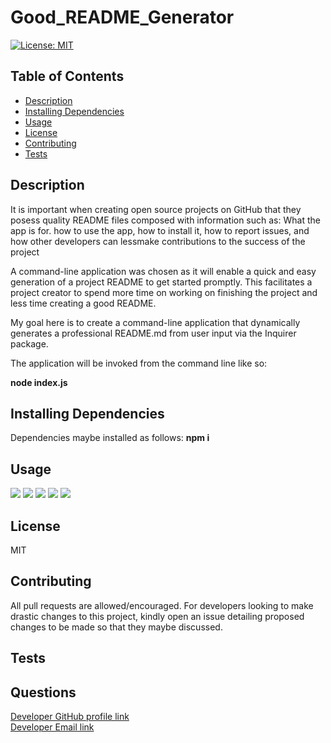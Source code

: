 # Good_README_Generator
[![License: MIT](https://img.shields.io/badge/License-MIT-yellow.svg)](https://opensource.org/licenses/MIT)

## Table of Contents
  * [Description](#description)
  * [Installing Dependencies](#installing-dependencies)
  * [Usage](#usage)
  * [License](#license)
  * [Contributing](#contributing)
  * [Tests](#tests)

## Description
It is important when creating open source projects on GitHub that  they posess quality README files  composed with information such as: What the app is for.   how to use the app, how to install it, how to report issues, and how other developers can lessmake  contributions  to the success of the project

A command-line application was chosen as it will enable a quick and easy generation of a project README to get started promptly. This facilitates a project creator to spend more time on working on finishing the project and less time creating a good README.

My goal here is to create a command-line application  that dynamically generates a professional README.md from user input via the Inquirer package.

The application will be invoked from the command line like so:

**node index.js**

## Installing Dependencies
 Dependencies maybe installed as follows:
 **npm i**

  ## Usage
  ![](images/image1)
  ![](images/image2)
  ![](images/image3)
  ![](images/image4)
  ![](images/image5)
  
  

  ## License
 MIT
 
 ## Contributing
 All pull requests are allowed/encouraged. For developers looking to make drastic changes to this project, kindly open an issue detailing proposed changes to be made so that they maybe discussed.
 
  ## Tests
 

  ## Questions
[Developer GitHub profile link](https://github.com/atifih)  
[Developer Email link](mailto:atif.haque@gmail.com)


